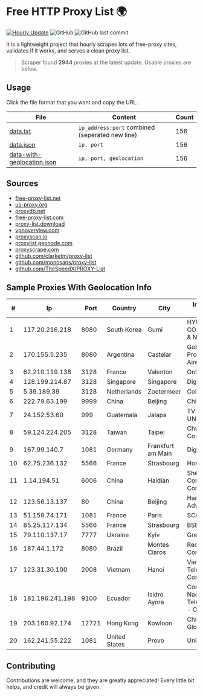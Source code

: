
# Free HTTP Proxy List 🌍

[![Hourly Update](https://github.com/mertguvencli/http-proxy-list/actions/workflows/main.yml/badge.svg?branch=main)](https://github.com/mertguvencli/http-proxy-list/actions/workflows/main.yml)
![GitHub](https://img.shields.io/github/license/mertguvencli/http-proxy-list)
![GitHub last commit](https://img.shields.io/github/last-commit/mertguvencli/http-proxy-list)

It is a lightweight project that hourly scrapes lots of free-proxy sites, validates if it works, and serves a clean proxy list.


> Scraper found **2944** proxies at the latest update. Usable proxies are below.

## Usage

Click the file format that you want and copy the URL.


|File|Content|Count|
|----|-------|-----|
|[data.txt](https://raw.githubusercontent.com/mertguvencli/http-proxy-list/main/proxy-list/data.txt)|`ip_address:port` combined (seperated new line)|156|
|[data.json](https://raw.githubusercontent.com/mertguvencli/http-proxy-list/main/proxy-list/data.json)|`ip, port`|156|
|[data-with-geolocation.json](https://raw.githubusercontent.com/mertguvencli/http-proxy-list/main/proxy-list/data-with-geolocation.json)|`ip, port, geolocation`|156|

## Sources

* [free-proxy-list.net](https://free-proxy-list.net)
* [us-proxy.org](https://www.us-proxy.org)
* [proxydb.net](http://proxydb.net)
* [free-proxy-list.com](https://free-proxy-list.com/?page=&port=&type%5B%5D=http&type%5B%5D=https&up_time=0&search=Search)
* [proxy-list.download](https://www.proxy-list.download/HTTP)
* [vpnoverview.com](https://vpnoverview.com/privacy/anonymous-browsing/free-proxy-servers)
* [proxyscan.io](https://www.proxyscan.io)
* [proxylist.geonode.com](https://proxylist.geonode.com/api/proxy-list?limit=300&page=1&sort_by=lastChecked&sort_type=desc&protocols=http,https)
* [proxyscrape.com](https://api.proxyscrape.com/v2/?request=displayproxies&protocol=http&timeout=10000&country=all&ssl=all&anonymity=all)
* [github.com/clarketm/proxy-list](https://raw.githubusercontent.com/clarketm/proxy-list/master/proxy-list-raw.txt)
* [github.com/monosans/proxy-list](https://raw.githubusercontent.com/monosans/proxy-list/main/proxies/http.txt)
* [github.com/TheSpeedX/PROXY-List](https://raw.githubusercontent.com/TheSpeedX/PROXY-List/master/http.txt)


## Sample Proxies With Geolocation Info

|#|Ip|Port|Country|City|Internet Service Provider|
|-|--|----|-------|----|-------------------------|
|1|117.20.216.218|8080|South Korea|Gumi|HYUNDAI COMMUNICATIONS & NETWORK|
|2|170.155.5.235|8080|Argentina|Castelar|Gobernacion de la Provincia de Buenos Aires|
|3|62.210.119.138|3128|France|Valenton|Online S.A.S.|
|4|128.199.214.87|3128|Singapore|Singapore|DigitalOcean, LLC|
|5|5.39.189.39|3128|Netherlands|Zoetermeer|ColoCenter b.v.|
|6|222.79.63.199|9999|China|Beijing|Chinanet|
|7|24.152.53.60|999|Guatemala|Jalapa|TV CABLE UNIVERSAL S.A|
|8|59.124.224.205|3128|Taiwan|Taipei|Chunghwa Telecom Co., Ltd.|
|9|167.99.140.7|1081|Germany|Frankfurt am Main|DigitalOcean, LLC|
|10|62.75.236.132|5566|France|Strasbourg|Host Europe GmbH|
|11|1.14.194.51|6006|China|Haidian|Shenzhen Tencent Computer Systems Company Limited|
|12|123.56.13.137|80|China|Beijing|Hangzhou Alibaba Advertising Co|
|13|51.158.74.171|1081|France|Paris|SCALEWAY|
|14|85.25.117.134|5566|France|Strasbourg|BSB-SERVICE|
|15|79.110.137.17|7777|Ukraine|Kyiv|Green Road LLC|
|16|187.44.1.172|8080|Brazil|Montes Claros|Rede Brasileira de Comunicacao S/A|
|17|123.31.30.100|2008|Vietnam|Hanoi|VietNam Post and Telecom Corporation|
|18|181.196.241.198|9100|Ecuador|Isidro Ayora|Corporacion Nacional De Telecomunicaciones - CNT EP|
|19|203.160.92.174|12721|Hong Kong|Kowloon|China Unicom Global|
|20|162.241.55.222|1081|United States|Provo|Unified Layer|



## Contributing

Contributions are welcome, and they are greatly appreciated! Every
little bit helps, and credit will always be given.

